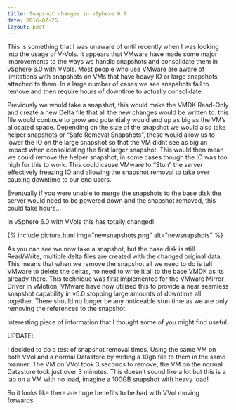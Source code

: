 ```yaml
---
title: Snapshot changes in vSphere 6.0
date: 2016-07-26
layout: post
---
```

This is something that I was unaware of until recently when I was looking into the usage of V-Vols. It appears that VMware have made some major improvements to the ways we handle snapshots and consolidate them in vSphere 6.0 with VVols. Most people who use VMware are aware of limitations with snapshots on VMs that have heavy IO or large snapshots attached to them. In a large number of cases we see snapshots fail to remove and then require hours of downtime to actually consolidate.

<!--more-->

Previously we would take a snapshot, this would make the VMDK Read-Only and create a new Delta file that all the new changes would be written to. this file would continue to grow and potentially would end up as big as the VM&#8217;s allocated space. Depending on the size of the snapshot we would also take helper snapshots or &#8220;Safe Removal Snapshots&#8221;, these would allow us to lower the IO on the large snapshot so that the VM didnt see as big an impact when consolidating the first larger snapshot. This would then mean we could remove the helper snapshot, in some cases though the IO was too high for this to work. This could cause VMware to &#8220;Stun&#8221; the server effectively freezing IO and allowing the snapshot removal to take over causing downtime to our end users.

Eventually if you were unable to merge the snapshots to the base disk the server would need to be powered down and the snapshot removed, this could take hours&#8230;

In vSphere 6.0 with VVols this has totally changed!

{% include picture.html img="newsnapshots.png" alt="newsnapshots" %}

As you can see we now take a snapshot, but the base disk is still Read/Write, multiple delta files are created with the changed original data. This means that when we remove the snapshot all we need to do is tell VMware to delete the deltas, no need to write it all to the base VMDK as its already there. This technique was first implemented for the VMware Mirror Driver in vMotion, VMware have now utilised this to provide a near seamless snapshot capability in v6.0 stopping large amounts of downtime all together. There should no longer be any noticeable stun time as we are only removing the references to the snapshot.

Interesting piece of information that I thought some of you might find useful.

UPDATE:

I decided to do a test of snapshot removal times, Using the same VM on both VVol and a normal Datastore by writing a 10gb file to them in the same manner. The VM on VVol took 3 seconds to remove, the VM on the normal Datastore took just over 3 minutes. This doesn&#8217;t sound like a lot but this is a lab on a VM with no load, imagine a 100GB snapshot with heavy load!

So it looks like there are huge benefits to be had with VVol moving forwards.
